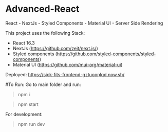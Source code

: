# Advanced-React

React - NextJs - Styled Components - Material UI - Server Side Rendering

This project uses the following Stack:
- React 16.3
- NextJs (https://github.com/zeit/next.js/)
- Styled components (https://github.com/styled-components/styled-components)
- Material UI (https://github.com/mui-org/material-ui)


Deployed: https://sick-fits-frontend-gztuooplqd.now.sh/

#To Run:
Go to main folder and run:
> npm i

> npm start

For development:
> npm run dev
